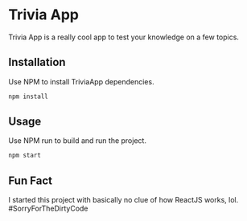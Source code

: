 # Trivia App

Trivia App is a really cool app to test your knowledge on a few topics.

## Installation

Use NPM to install TriviaApp dependencies.

```bash
npm install
```

## Usage

Use NPM run to build and run the project.
```bash
npm start
```

## Fun Fact
I started this project with basically no clue of how ReactJS works, lol. 
#SorryForTheDirtyCode

